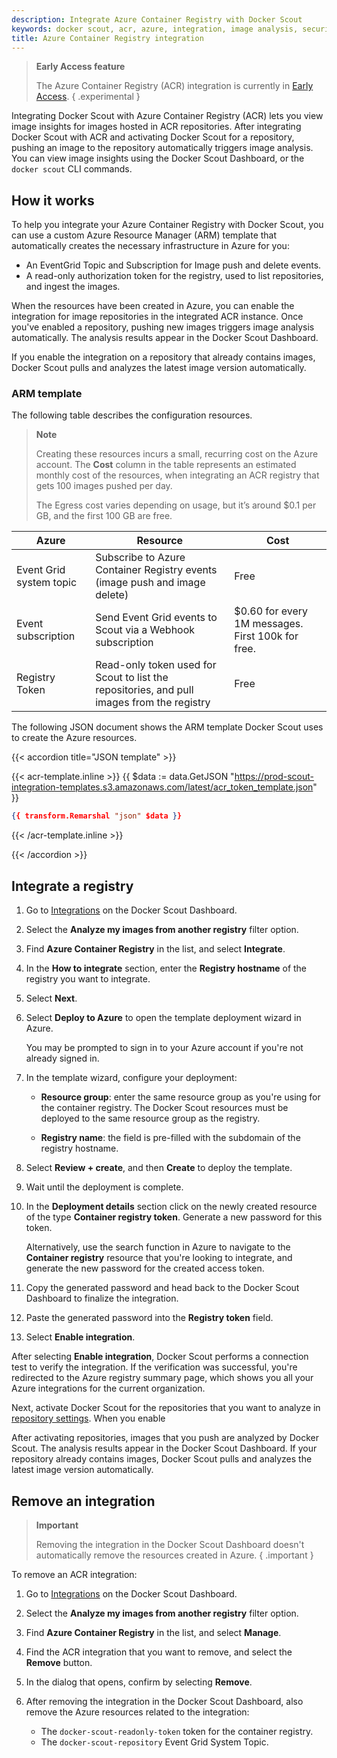 ```yaml
---
description: Integrate Azure Container Registry with Docker Scout
keywords: docker scout, acr, azure, integration, image analysis, security, cves
title: Azure Container Registry integration
---
```


> **Early Access feature**
>
> The Azure Container Registry (ACR) integration is currently in [Early Access](../../../release-lifecycle.md#early-access-ea).
{ .experimental }

Integrating Docker Scout with Azure Container Registry (ACR) lets you view
image insights for images hosted in ACR repositories. After integrating Docker
Scout with ACR and activating Docker Scout for a repository, pushing an image
to the repository automatically triggers image analysis. You can view image
insights using the Docker Scout Dashboard, or the `docker scout` CLI commands.

## How it works

To help you integrate your Azure Container Registry with Docker Scout, you can
use a custom Azure Resource Manager (ARM) template that automatically creates
the necessary infrastructure in Azure for you:

- An EventGrid Topic and Subscription for Image push and delete events.
- A read-only authorization token for the registry, used to list repositories,
  and ingest the images.

When the resources have been created in Azure, you can enable the integration
for image repositories in the integrated ACR instance. Once you've enabled a
repository, pushing new images triggers image analysis automatically. The
analysis results appear in the Docker Scout Dashboard.

If you enable the integration on a repository that already contains images,
Docker Scout pulls and analyzes the latest image version automatically.

### ARM template

The following table describes the configuration resources.

> **Note**
>
> Creating these resources incurs a small, recurring cost on the Azure account.
> The **Cost** column in the table represents an estimated monthly cost of the
> resources, when integrating an ACR registry that gets 100 images pushed per
> day.
>
> The Egress cost varies depending on usage, but it’s around $0.1 per GB, and
> the first 100 GB are free.

| Azure                   | Resource                                                                                   | Cost                                              |
| ----------------------- | ------------------------------------------------------------------------------------------ | ------------------------------------------------- |
| Event Grid system topic | Subscribe to Azure Container Registry events (image push and image delete)                 | Free                                              |
| Event subscription      | Send Event Grid events to Scout via a Webhook subscription                                 | $0.60 for every 1M messages. First 100k for free. |
| Registry Token          | Read-only token used for Scout to list the repositories, and pull images from the registry | Free                                              |

The following JSON document shows the ARM template Docker Scout uses to create
the Azure resources.

{{< accordion title="JSON template" >}}

{{< acr-template.inline >}}
{{ $data := data.GetJSON "https://prod-scout-integration-templates.s3.amazonaws.com/latest/acr_token_template.json" }}

```json
{{ transform.Remarshal "json" $data }}
```

{{< /acr-template.inline >}}

{{< /accordion >}}

## Integrate a registry

1. Go to [Integrations](https://scout.docker.com/settings/integrations/) on the
   Docker Scout Dashboard.
2. Select the **Analyze my images from another registry** filter option.
3. Find **Azure Container Registry** in the list, and select **Integrate**.
4. In the **How to integrate** section, enter the **Registry hostname** of the
   registry you want to integrate.
5. Select **Next**.
6. Select **Deploy to Azure** to open the template deployment wizard in Azure.

   You may be prompted to sign in to your Azure account if you're not already
   signed in.

7. In the template wizard, configure your deployment:

   - **Resource group**: enter the same resource group as you're using for the
     container registry. The Docker Scout resources must be deployed to the
     same resource group as the registry.

   - **Registry name**: the field is pre-filled with the subdomain of the
     registry hostname.

8. Select **Review + create**, and then **Create** to deploy the template.

9. Wait until the deployment is complete.
10. In the **Deployment details** section click on the newly created resource
    of the type **Container registry token**. Generate a new password for this token.
    
    Alternatively, use the search function in Azure to navigate to the
    **Container registry** resource that you're looking to integrate, and
    generate the new password for the created access token.

11. Copy the generated password and head back to the Docker Scout Dashboard to
    finalize the integration.

12. Paste the generated password into the **Registry token** field.
13. Select **Enable integration**.

After selecting **Enable integration**, Docker Scout performs a connection test
to verify the integration. If the verification was successful, you're
redirected to the Azure registry summary page, which shows you all your Azure
integrations for the current organization.

Next, activate Docker Scout for the repositories that you want to analyze in
[repository settings](../../dashboard.md#repository-settings). When you enable

After activating repositories, images that you push are analyzed by Docker
Scout. The analysis results appear in the Docker Scout Dashboard.
If your repository already contains images, Docker Scout pulls and analyzes the
latest image version automatically.

## Remove an integration

> **Important**
>
> Removing the integration in the Docker Scout Dashboard doesn't automatically
> remove the resources created in Azure.
{ .important }

To remove an ACR integration:

1. Go to [Integrations](https://scout.docker.com/settings/integrations/) on the
   Docker Scout Dashboard.
2. Select the **Analyze my images from another registry** filter option.
3. Find **Azure Container Registry** in the list, and select **Manage**.
4. Find the ACR integration that you want to remove, and select the **Remove**
   button.
5. In the dialog that opens, confirm by selecting **Remove**.
6. After removing the integration in the Docker Scout Dashboard, also remove
   the Azure resources related to the integration:

   - The `docker-scout-readonly-token` token for the container registry.
   - The `docker-scout-repository` Event Grid System Topic.
